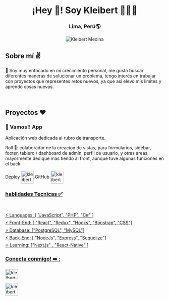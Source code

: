 <h1 align="center">¡Hey 👋! Soy Kleibert 👩🏻‍💻</h1>
<h3 align="center">Lima, Perú🌎</h3>

<p align="center">
  <img src="https://miro.medium.com/v2/resize:fit:679/1*yw0TnheAGN-LPneDaTlaxw.gif" alt="Kleibert Medina">
</p>

<h2>Sobre mí ✌️</h2>
<p>
🔖 Soy muy enfocado en mi crecimiento personal, me gusta buscar diferentes maneras de solucionar un problema, tengo interés en trabajar con proyectos que representes retos nuevos, ya que así elevo mis limites y aprendo cosas nuevas.
</p>
<br/>
<div>
  <h2>Proyectos ❤️</h2>
  <div>
    <h3>🚐 Vamos!! App </h3>
    <p>Aplicación web dedicada al rubro de transporte.</p>
    <p>Roll 💪: colaborador ne la creacion de vistas, para formularios, sidebar, footer, tablero / dashboard de admin, perfil de usuario, y otras areas, mayormente dedique mas tiendo al front, aunque tuve algunas funciones en el back.</p>
    <span border-radius="50"> Deploy
      <a href="https://vamos-app.vercel.app/" target="_blank" >
        <img align="center" src="https://avatars.githubusercontent.com/u/156010694?v=4" alt="kleibert-medina" height="40" width="40" />
      </a>
    </span>
    <span border-radius="50">
      GitHub
      <a href="https://github.com/VamosONG" target="_blank">
        <img align="center" src="https://avatars.githubusercontent.com/u/156010694?v=4" alt="kleibert-medina" height="40" width="40" />
    </span>
  </div>
  <div>
    
  </div>
</div>

<div> 
<h3>hablidades Tecnicas ✅ </h3>
<br/>

<p aling='start' gap='4'> 
<span>⚡ Languages: [ "JavaScript", "PHP", "C#" ]</span>
 <br/> 
<span>⚡ Front-End: [ "React", "Redux", "Hooks", "Boostrap", "CSS"]</span>
  <br/>
<span>⚡ Database: ["PostgreSQL", "MySQL"]</span>
  <br/>
<span>⚡ Back-End: [ "NodeJs", "Express", "Sequelize"]</span>
  <br/>
<span>🔥 Learning: ["Next.js" , "React-Native" ]</span>
</p>
</div>

<div display='flex' justify-content='space-evenly'>  
<h3 align="left">Conecta conmigo! ➡️ :</h3>
  <div justify="space-between">
    
<p align="left">
<a href="https://www.linkedin.com/in/kleibert-jose-medina-gomez-19a6a412a/" target="_blank"><img align="center" src="https://raw.githubusercontent.com/rahuldkjain/github-profile-readme-generator/master/src/images/icons/Social/linked-in-alt.svg" alt="kleibert-medina" height="30" width="40" /></a>
</p>

  <p align="left">
<a href="whatsapp//send?phone=+51976963819" target="_blank"><img align="center" src="https://upload.wikimedia.org/wikipedia/commons/thumb/5/5e/WhatsApp_icon.png/479px-WhatsApp_icon.png" alt="kleibert-medina" height="40" width="40" /></a>
</p>
  </div>
</div>
